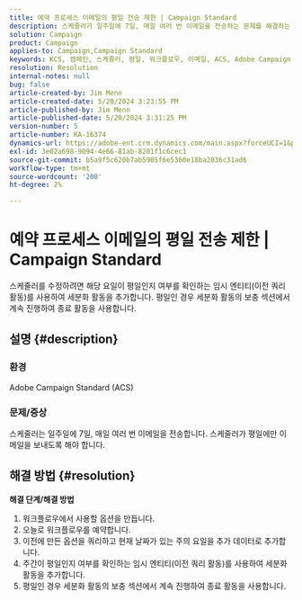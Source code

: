 ```yaml
---
title: 예약 프로세스 이메일의 평일 전송 제한 | Campaign Standard
description: 스케줄러가 일주일에 7일, 매일 여러 번 이메일을 전송하는 문제를 해결하는 방법에 대해 알아봅니다.
solution: Campaign
product: Campaign
applies-to: Campaign,Campaign Standard
keywords: KCS, 캠페인, 스케줄러, 평일, 워크플로우, 이메일, ACS, Adobe Campaign Standard, 문제 해결
resolution: Resolution
internal-notes: null
bug: false
article-created-by: Jim Menn
article-created-date: 5/20/2024 3:23:55 PM
article-published-by: Jim Menn
article-published-date: 5/20/2024 3:31:25 PM
version-number: 5
article-number: KA-16374
dynamics-url: https://adobe-ent.crm.dynamics.com/main.aspx?forceUCI=1&pagetype=entityrecord&etn=knowledgearticle&id=508fa9f5-bc16-ef11-9f8a-6045bd006268
exl-id: 3e02a698-9094-4e66-81ab-8201f1c6cec1
source-git-commit: b5a9f5c620b7ab5905f6e5360e18ba2036c31ad6
workflow-type: tm+mt
source-wordcount: '200'
ht-degree: 2%

---
```


# 예약 프로세스 이메일의 평일 전송 제한 | Campaign Standard


스케줄러를 수정하려면 해당 요일이 평일인지 여부를 확인하는 임시 엔티티(이전 쿼리 활동)를 사용하여 세분화 활동을 추가합니다. 평일인 경우 세분화 활동의 보충 섹션에서 계속 진행하여 종료 활동을 사용합니다.

## 설명 {#description}


### <b>환경</b>

Adobe Campaign Standard (ACS)



### <b>문제/증상</b>

스케줄러는 일주일에 7일, 매일 여러 번 이메일을 전송합니다. 스케줄러가 평일에만 이메일을 보내도록 해야 합니다.


## 해결 방법 {#resolution}

<b>해결 단계/해결 방법</b>
1. 워크플로우에서 사용할 옵션을 만듭니다.
2. 오늘로 워크플로우를 예약합니다.
3. 이전에 만든 옵션을 쿼리하고 현재 날짜가 있는 주의 요일을 추가 데이터로 추가합니다.
4. 주간이 평일인지 여부를 확인하는 임시 엔티티(이전 쿼리 활동)를 사용하여 세분화 활동을 추가합니다.
5. 평일인 경우 세분화 활동의 보충 섹션에서 계속 진행하여 종료 활동을 사용합니다.

